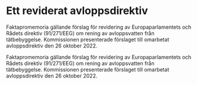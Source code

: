 # Ett reviderat avloppsdirektiv

Faktapromemoria gällande förslag för revidering av Europaparlamentets och Rådets direktiv (91/271/EEG) om rening av avloppsvatten från tätbebyggelse. Kommissionen presenterade förslaget till omarbetat avloppsdirektiv den 26 oktober 2022.

Faktapromemoria gällande förslag för revidering av Europaparlamentets och Rådets direktiv (91/271/EEG) om rening av avloppsvatten från tätbebyggelse. Kommissionen presenterade förslaget till omarbetat avloppsdirektiv den 26 oktober 2022.
